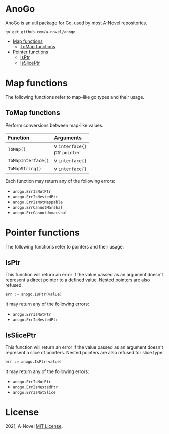 # AnoGo

AnoGo is an util package for Go, used by most A-Novel repositories.

```cgo
go get github.com/a-novel/anogo
```

- [Map functions](#map-functions)
    - [ToMap functions](#tomap-functions)
- [Pointer functions](#pointer-functions)
    - [IsPtr](#isptr)
    - [IsSlicePtr](#issliceptr)
    
# Map functions

The following functions refer to map-like go types and their usage.

## ToMap functions

Perform conversions between map-like values.

| Function           | Arguments                         |
| :---               | :---                              |
| `ToMap()`          | v `interface{}`<br/>ptr `pointer` |
| `ToMapInterface()` | v `interface{}`                   |
| `ToMapString()`    | v `interface{}`                   |

Each function may return any of the following errors:

- `anogo.ErrIsNotPtr`
- `anogo.ErrIsNestedPtr`
- `anogo.ErrIsNotMappable`
- `anogo.ErrCannotMarshal`
- `anogo.ErrCannotUnmarshal`

# Pointer functions

The following functions refer to pointers and their usage.

## IsPtr

This function will return an error if the value passed as an argument doesn't represent a direct pointer to a defined
value. Nested pointers are also refused.

```go
err := anogo.IsPtr(value)
```

It may return any of the following errors:

- `anogo.ErrIsNotPtr`
- `anogo.ErrIsNestedPtr`

## IsSlicePtr

This function will return an error if the value passed as an argument doesn't represent a slice of pointers. Nested
pointers are also refused for slice type.

```go
err := anogo.IsPtr(value)
```

It may return any of the following errors:

- `anogo.ErrIsNotPtr`
- `anogo.ErrIsNestedPtr`
- `anogo.ErrIsNotSlice`

# License
2021, A-Novel [MIT License](https://github.com/a-novel/anogo/blob/master/LICENSE).